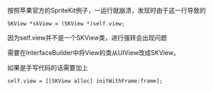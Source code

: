 按照苹果官方的SpriteKit例子，一运行就崩溃，发现时由于这一行导致的

``` prettyprint
SKView *skView = (SKView *)self.view;
```

因为self.view并不是一个SKView类，进行强转会出现问题

需要在InterfaceBuilder中将View的类从UIView改成SKView。

如果是手写代码的话需要加上

``` prettyprint
self.view = [[SKView alloc] initWithFrame:frame];
```



